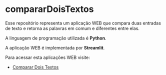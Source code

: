 # compararDoisTextos

Esse repositório representa um aplicação WEB que compara duas entradas de texto e retorna as palavras em comum e diferentes entre elas.

A linguagem de programação utilizada é **Python**.

A aplicação WEB é implementada por **Streamlit**.

Para acessar esta aplicações WEB visite:
 - [Comparar Dois Textos](https://share.streamlit.io/cienciaaplicadacompython/comparardoistextos/main)
